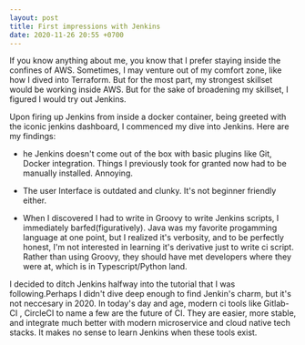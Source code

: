 ```yaml
---
layout: post
title: First impressions with Jenkins
date: 2020-11-26 20:55 +0700
---
```


If you know anything about me, you know that I prefer staying inside the confines of AWS. Sometimes, I may venture out of my comfort zone, like how I dived into Terraform. But for the most part, my strongest skillset would be working inside AWS. But for the sake of broadening my skillset, I figured I would try out Jenkins. 

Upon firing up Jenkins from inside a docker container, being greeted with the iconic jenkins dashboard, I commenced my dive into Jenkins. Here are my findings: 

- he Jenkins doesn't come out of the box with basic plugins like Git, Docker integration. Things I previously took for granted now had to be manually installed. Annoying. 

- The user Interface is outdated and clunky. It's not beginner friendly either. 

- When I discovered I had to write in Groovy to write Jenkins scripts, I immediately barfed(figuratively). Java was my favorite progamming language at one point, but I realized it's verbosity, and to be perfectly honest, I'm not interested in learning it's derivative just to write ci script.  Rather than using Groovy, they should have met developers where they were at, which is in Typescript/Python land. 

I decided to ditch Jenkins halfway into the tutorial that I was following.Perhaps I didn't dive deep enough to find Jenkin's charm, but it's not neccesary in 2020. In today's day and age, modern ci tools like Gitlab-CI , CircleCI to name a few are the future of CI. They are easier, more stable, and integrate much better with modern microservice and cloud native tech stacks. It makes no sense to learn Jenkins when these tools exist.  
 



